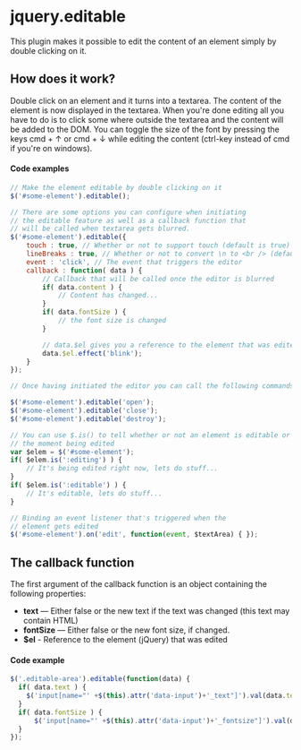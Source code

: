 # jquery.editable

This plugin makes it possible to edit the content of an element simply by double clicking on it. 


## How does it work?

Double click on an element and it turns into a textarea. The content of the element is now displayed in the textarea.
When you're done editing all you have to do is to click some where outside the textarea and the content will
be added to the DOM. You can toggle the size of the font by pressing the keys cmd + &uarr; or cmd + &darr; while editing the content 
(ctrl-key instead of cmd if you're on windows).


#### Code examples

```js
// Make the element editable by double clicking on it
$('#some-element').editable(); 

// There are some options you can configure when initiating
// the editable feature as well as a callback function that
// will be called when textarea gets blurred.
$('#some-element').editable({
    touch : true, // Whether or not to support touch (default is true)
    lineBreaks : true, // Whether or not to convert \n to <br /> (default is true)
    event : 'click', // The event that triggers the editor
    callback : function( data ) {
        // Callback that will be called once the editor is blurred
        if( data.content ) {
            // Content has changed...
        }
        if( data.fontSize ) {
            // the font size is changed
        }

        // data.$el gives you a reference to the element that was edited
        data.$el.effect('blink');
    }
});

// Once having initiated the editor you can call the following commands

$('#some-element').editable('open');
$('#some-element').editable('close');
$('#some-element').editable('destroy');

// You can use $.is() to tell whether or not an element is editable or at
// the moment being edited
var $elem = $('#some-element');
if( $elem.is(':editing') ) {
    // It's being edited right now, lets do stuff...
}
if( $elem.is(':editable') ) {
    // It's editable, lets do stuff...
}

// Binding an event listener that's triggered when the
// element gets edited
$('#some-element').on('edit', function(event, $textArea) { }); 
```

## The callback function

The first argument of the callback function is an object containing the following properties:

- **text** — Either false or the new text if the text was changed (this text may contain HTML)
- **fontSize** — Either false or the new font size, if changed.
- **$el** - Reference to the element (jQuery) that was edited


#### Code example

```js
$('.editable-area').editable(function(data) {
  if( data.text ) {
    $('input[name="' +$(this).attr('data-input')+'_text"]').val(data.text);
  }
  if( data.fontSize ) {
      $('input[name="' +$(this).attr('data-input')+'_fontsize"]').val(data.fontSize);
  } 
});
```
